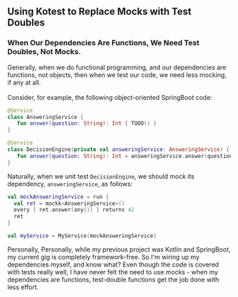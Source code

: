 ## Using Kotest to Replace Mocks with Test Doubles

### When Our Dependencies Are Functions, We Need Test Doubles, Not Mocks.

Generally, when we do functional programming, and our dependencies are functions, not objects, then when we test our code, we need less mocking, if any at all.
<br/>
<br/>
Consider, for example, the following object-oriented SpringBoot code:

```kotlin
@Service
class AnsweringService {
   fun answer(question: String): Int { TODO() }
}

@Service
class DecisionEngine(private val answeringService: AnsweringService) {
   fun answer(question: String): Int = answeringService.answer(question)
}
```

Naturally, when we unit test `DecisionEngine`, we should mock its dependency, `answeringService`, as follows:

```kotlin
val mockAnsweringService = run {
  val ret = mockk<AnsweringService>()
  every { ret.answer(any()) } returns 42
  ret
}

val myService = MyService(mockAnsweringService)
```

Personally,
Personally, while my previous project was Kotlin and SpringBoot, my current gig is completely framework-free. So I'm wiring up my dependencies myself, and know what? Even though the code is covered with tests really well, I have never felt the need to use mocks - when my dependencies are functions, test-double functions get the job done with less effort.
<br/>
<br/>
 
